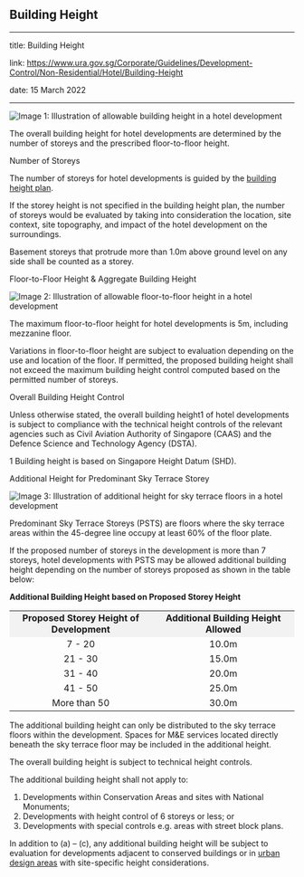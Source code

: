 ## Building Height
---
title: Building Height

link: https://www.ura.gov.sg/Corporate/Guidelines/Development-Control/Non-Residential/Hotel/Building-Height

date: 15 March 2022

---


![Image 1: Illustration of allowable building height in a hotel development](https://www.ura.gov.sg/-/media/Corporate/Guidelines/Development-control/Hotel/H06_Building_Height.jpg?h=100%25&w=100%25)



The overall building height for hotel developments are determined by the number of storeys and the prescribed floor-to-floor height.

Number of Storeys

The number of storeys for hotel developments is guided by the [building height plan](https://www.ura.gov.sg/maps/?service=BH).

If the storey height is not specified in the building height plan, the number of storeys would be evaluated by taking into consideration the location, site context, site topography, and impact of the hotel development on the surroundings.

Basement storeys that protrude more than 1.0m above ground level on any side shall be counted as a storey.

Floor-to-Floor Height & Aggregate Building Height

![Image 2: Illustration of allowable floor-to-floor height in a hotel development](https://www.ura.gov.sg/-/media/Corporate/Guidelines/Development-control/Hotel/H07_Floor_to_Floor_Height.jpg?h=100%25&w=100%25)



The maximum floor-to-floor height for hotel developments is 5m, including mezzanine floor.

Variations in floor-to-floor height are subject to evaluation depending on the use and location of the floor. If permitted, the proposed building height shall not exceed the maximum building height control computed based on the permitted number of storeys.

Overall Building Height Control

Unless otherwise stated, the overall building height1 of hotel developments is subject to compliance with the technical height controls of the relevant agencies such as Civil Aviation Authority of Singapore (CAAS) and the Defence Science and Technology Agency (DSTA).

1 Building height is based on Singapore Height Datum (SHD).

Additional Height for Predominant Sky Terrace Storey

![Image 3: Illustration of additional height for sky terrace floors in a hotel development](https://www.ura.gov.sg/-/media/Corporate/Guidelines/Development-control/Hotel/H08_Additional_Height_for_Sky_Terrace_Floors.jpg?h=100%25&w=100%25)



Predominant Sky Terrace Storeys (PSTS) are floors where the sky terrace areas within the 45-degree line occupy at least 60% of the floor plate.

If the proposed number of storeys in the development is more than 7 storeys, hotel developments with PSTS may be allowed additional building height depending on the number of storeys proposed as shown in the table below:

**Additional Building Height based on Proposed Storey Height**

<table width="100%"><tbody><tr><td style="width: 50%; text-align: center; vertical-align: middle; background-color: #f2f2f2;"><strong>Proposed Storey Height of Development</strong></td><td style="width: 50%; text-align: center; vertical-align: middle; background-color: #f2f2f2;"><strong>Additional Building Height Allowed</strong></td></tr><tr><td style="text-align: center; vertical-align: middle;">7 - 20</td><td style="text-align: center; vertical-align: middle;">10.0m</td></tr><tr><td style="text-align: center; vertical-align: middle;">21 - 30</td><td style="text-align: center; vertical-align: middle;">15.0m</td></tr><tr><td style="text-align: center; vertical-align: middle;">31 - 40</td><td style="text-align: center; vertical-align: middle;">20.0m</td></tr><tr><td style="text-align: center; vertical-align: middle;">41 - 50</td><td style="text-align: center; vertical-align: middle;">25.0m</td></tr><tr><td style="text-align: center; vertical-align: middle;">More than 50</td><td style="text-align: center; vertical-align: middle;">30.0m</td></tr></tbody></table>

  
The additional building height can only be distributed to the sky terrace floors within the development. Spaces for M&E services located directly beneath the sky terrace floor may be included in the additional height.

The overall building height is subject to technical height controls.

The additional building height shall not apply to:

1.  Developments within Conservation Areas and sites with National Monuments;
2.  Developments with height control of 6 storeys or less; or
3.  Developments with special controls e.g. areas with street block plans.

In addition to (a) – (c), any additional building height will be subject to evaluation for developments adjacent to conserved buildings or in [urban design areas](https://www.ura.gov.sg/Corporate/Guidelines/Urban-Design) with site-specific height considerations.



